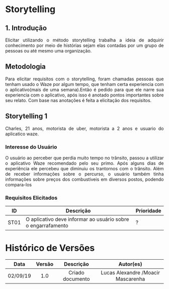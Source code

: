 # Storytelling
## 1. Introdução
<p align="justify">
Elicitar utilizando o método storytelling trabalha a ideia de adquirir conhecimento por meio de histórias sejam elas contadas por um grupo de pessoas ou até mesmo uma organização.

</p>

## Metodologia 
<p align="justify">
Para elicitar requisitos com o storytelling, foram chamadas pessoas que tenham usado o Waze por algum tempo, que tenham certa experiencia com o aplicativo(mais de uma semana).Então é pedido para que ele narre sua experiencia com o aplicativo, após isso é anotado pontos importantes sobre seu relato. Com base nas anotações é feita a elicitação dos requisitos.
</p>

## Storytelling 1 
<p align="justify">
Charles, 21 anos, motorista de uber, motorista a 2 anos e usuario do aplicatico waze.
</p>

### Interesse do Usuário

<p align="justify">
O usuário ao perceber que perdia muito tempo no trânsito, passou a utilizar o aplicativo Waze recomendado pelo seu primo. Após alguns dias de experiência ele percebeu que diminuiu os trantornos com o trânsito. Além de receber informações sobre o percurso, o usuário também tinha informações sobre preços dos combustiveis em diversos postos, podendo compara-los
</p>

### Requisitos Elicitados

ID  | Descrição | Prioridade
--------- | ------|-----
ST01 | O aplicativo deve informar ao usuário sobre o engarrafamento | ? | 


# Histórico de Versões

| Data | Versão | Descrição | Autor(es) |
|:--:|:--:|:--:|:--:|
|02/09/19|1.0| Criado documento |Lucas Alexandre /Moacir Mascarenha|
